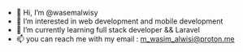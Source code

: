 - 👋 Hi, I’m @wasemalwisy
- 👀 I’m interested in web development and mobile development
- 🌱 I’m currently learning full stack developer && Laravel
- 📫 you can reach me with my email : m_wasim_alwisi@proton.me

<!---
wasemalwisy/wasemalwisy is a ✨ special ✨ repository because its `README.md` (this file) appears on your GitHub profile.
You can click the Preview link to take a look at your changes.
--->
